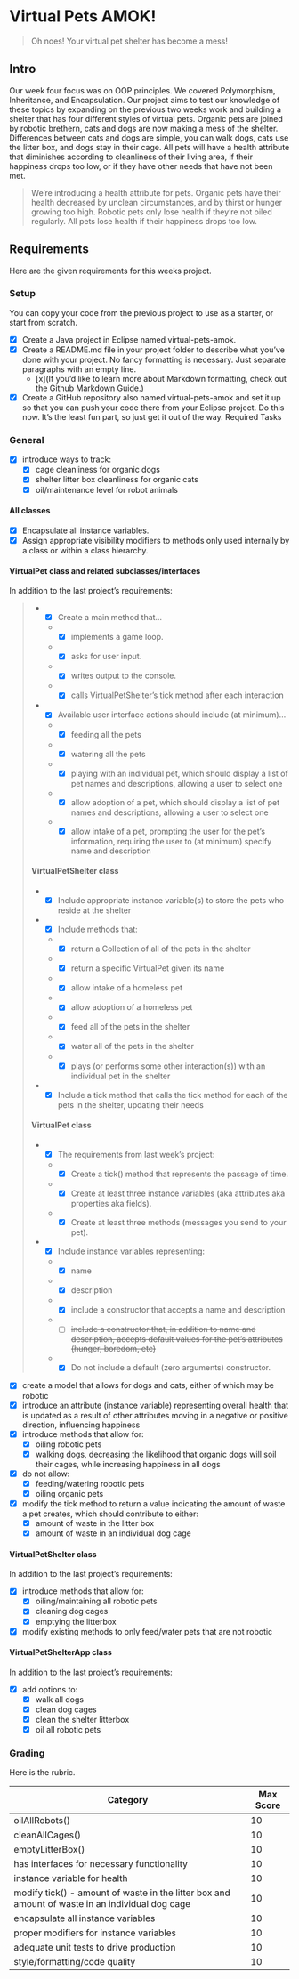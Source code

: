 # Virtual Pets AMOK!
> Oh noes! Your virtual pet shelter has become a mess!

## Intro
Our week four focus was on OOP principles.  We covered Polymorphism, Inheritance, and Encapsulation.  Our project aims to test our knowledge of these topics by expanding on the previous two weeks work and building a shelter that has four different styles of virtual pets.  Organic pets are joined by robotic brethern, cats and dogs are now making a mess of the shelter.  Differences between cats and dogs are simple, you can walk dogs, cats use the litter box, and dogs stay in their cage.  All pets will have a health attribute that diminishes according to cleanliness of their living area, if their happiness drops too low, or if they have other needs that have not been met.
>We’re introducing a health attribute for pets. Organic pets have their health decreased by unclean circumstances, and by thirst or hunger growing too high. Robotic pets only lose health if they’re not oiled regularly. All pets lose health if their happiness drops too low.

## Requirements
Here are the given requirements for this weeks project.
### Setup
You can copy your code from the previous project to use as a starter, or start from scratch.

- [x] Create a Java project in Eclipse named virtual-pets-amok.
- [x] Create a README.md file in your project folder to describe what you’ve done with your project. No fancy formatting is necessary. Just separate paragraphs with an empty line. 
	- [x](If you’d like to learn more about Markdown formatting, check out the Github Markdown Guide.)
- [x] Create a GitHub repository also named virtual-pets-amok and set it up so that you can push your code there from your Eclipse project. Do this now. It’s the least fun part, so just get it out of the way.
Required Tasks
### General
- [x] introduce ways to track:
	- [x] cage cleanliness for organic dogs
	- [x] shelter litter box cleanliness for organic cats
	- [x] oil/maintenance level for robot animals

#### All classes
- [x] Encapsulate all instance variables.
- [x] Assign appropriate visibility modifiers to methods only used internally by a class or within a class hierarchy.

#### VirtualPet class and related subclasses/interfaces
In addition to the last project’s requirements:
>* - [x] Create a main method that…
>	* - [x] implements a game loop.
>	* - [x] asks for user input.
>	* - [x] writes output to the console.
>	* - [x] calls VirtualPetShelter’s tick method after each interaction
>* - [x] Available user interface actions should include (at minimum)…
>	* - [x] feeding all the pets
>	* - [x] watering all the pets
>	* - [x] playing with an individual pet, which should display a list of pet names and descriptions, allowing a user to select one
>	* - [x] allow adoption of a pet, which should display a list of pet names and descriptions, allowing a user to select one
>	* - [x] allow intake of a pet, prompting the user for the pet’s information, requiring the user to (at minimum) specify name and description
>
>#### VirtualPetShelter class
>* - [x] Include appropriate instance variable(s) to store the pets who reside at the shelter
>* - [x] Include methods that:
>	* - [x] return a Collection of all of the pets in the shelter
>	* - [x] return a specific VirtualPet given its name
>	* - [x] allow intake of a homeless pet
>	* - [x] allow adoption of a homeless pet
>	* - [x] feed all of the pets in the shelter
>	* - [x] water all of the pets in the shelter
>	* - [x] plays (or performs some other interaction(s)) with an individual pet in the shelter
>* - [x] Include a tick method that calls the tick method for each of the pets in the shelter, updating their needs
>
>#### VirtualPet class
>* - [x] The requirements from last week’s project:
>	* - [x] Create a tick() method that represents the passage of time.
> 	* - [x] Create at least three instance variables (aka attributes aka properties aka fields).
>	* - [x] Create at least three methods (messages you send to your pet).
> 
>* - [x] Include instance variables representing:
>	* - [x] name
>	* - [x] description
>	* - [x] include a constructor that accepts a name and description
>	* - [ ] ~~include a constructor that, in addition to name and description, accepts default values for the pet’s attributes (hunger, boredom, etc)~~
>	* - [x] Do not include a default (zero arguments) constructor.

- [x] create a model that allows for dogs and cats, either of which may be robotic
- [x] introduce an attribute (instance variable) representing overall health that is updated as a result of other attributes moving in a negative or positive direction, influencing happiness
- [x] introduce methods that allow for:
	- [x] oiling robotic pets
	- [x] walking dogs, decreasing the likelihood that organic dogs will soil their cages, while increasing happiness in all dogs
- [x] do not allow:
	- [x] feeding/watering robotic pets
	- [x] oiling organic pets
- [x] modify the tick method to return a value indicating the amount of waste a pet creates, which should contribute to either:
	- [x] amount of waste in the litter box
	- [x] amount of waste in an individual dog cage

#### VirtualPetShelter class
In addition to the last project’s requirements:

- [x] introduce methods that allow for:
	- [x] oiling/maintaining all robotic pets
	- [x] cleaning dog cages
	- [x] emptying the litterbox
- [x] modify existing methods to only feed/water pets that are not robotic

#### VirtualPetShelterApp class
In addition to the last project’s requirements:

- [x] add options to:
	- [x] walk all dogs
	- [x] clean dog cages
	- [x] clean the shelter litterbox
	- [x] oil all robotic pets

### Grading
Here is the rubric.

Category	| Max Score
------------|----------
oilAllRobots()	|10
cleanAllCages()	|10
emptyLitterBox()	|10
has interfaces for necessary functionality	|10
instance variable for health	|10
modify tick() - amount of waste in the litter box and amount of waste in an individual dog cage	|10
encapsulate all instance variables	|10
proper modifiers for instance variables	|10
adequate unit tests to drive production	|10
style/formatting/code quality	|10


